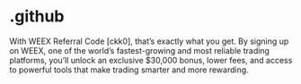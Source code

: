# .github
With WEEX Referral Code [ckk0], that’s exactly what you get. By signing up on WEEX, one of the world’s fastest-growing and most reliable trading platforms, you’ll unlock an exclusive $30,000 bonus, lower fees, and access to powerful tools that make trading smarter and more rewarding.

